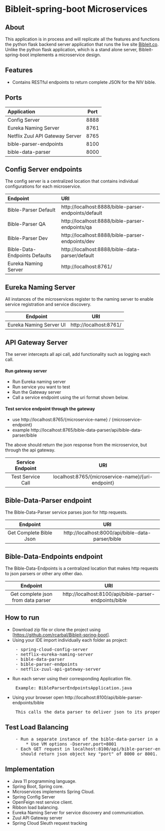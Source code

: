 # Bibleit-spring-boot Microservices

## About
This application is in process and will replicate all the features and functions the python flask backend server application that runs the live site [Bibleit.co](https://www.bibleit.co/).
 Unlike the python flask application, which is a stand alone server, Bibleit-spring-boot implements a microservice design.


## Features
- Contains RESTful endpoints to return complete JSON for the NIV bible.


## Ports
|Application | Port|
| :--- | :---: |
| Config Server | 8888 |
| Eureka Naming Server | 8761 |
| Netflix Zuul API Gateway Server | 8765 |
| bible-parser-endpoints | 8100 |
| bible-data-parser | 8000 |


## Config Server endpoints

The config server is a centralized location that contains individual configurations for each microservice.

 Endpoint | URI|
| :--- | :--- |
| Bible-Parser Default| http://localhost:8888/bible-parser-endpoints/default |
| Bible-Parser QA| http://localhost:8888/bible-parser-endpoints/qa |
| Bible-Parser Dev| http://localhost:8888/bible-parser-endpoints/dev |
|Bible-Data-Endpoints Defaults| http://localhost:8888/bible-data-parser/default|
|Eureka Naming Server| http://localhost:8761/|

## Eureka Naming Server
All instances of the microservices register to the naming server to enable service registration
and service discovery. 

 Endpoint | URI|
| :---: | :---: |
| Eureka Naming Server UI | http://localhost:8761/


## API Gateway Server
The server intercepts all api call, add functionality such as logging each call.

#### Run gateway server
- Run Eureka naming server
- Run service you want to test
- Run the Gateway server
- Call a service endpoint using the uri format shown below.

#### Test service endpoint through the gateway
- use http://localhost:8765/{microservice-name} / {microservice-endpoint}
- example http://localhost:8765/bible-data-parser/api/bible-data-parser/bible

The above should return the json response from the microservice, but through the api 
gateway.

 Service Endpoint | URI|
| :---: | :---: |
| Test Service Call | localhost:8765/{microservice-name}/{uri-endpoint} |


## Bible-Data-Parser endpoint

The Bible-Data-Parser service parses json for http requests. 

 Endpoint | URI|
| :---: | :---: |
| Get Complete Bible Json | http://localhost:8000/api/bible-data-parser/bible

## Bible-Data-Endpoints endpoint

The Bible-Data-Endpoints is a centralized location that makes http requests to json parsers or other
any other dao.

 |Endpoint | URI|
 | :---: | :---: |
 |Get complete json from data parser | http://localhost:8100/api/bible-parser-endpoints/bible |


## How to run
* Download zip file or clone the project using [https://github.com/rcarbal/Bibleit-spring-boot].
* Using your IDE import individually each folder as project:
<pre>
    - spring-cloud-config-server
    - netflix-eureka-naming-server
    - bible-data-parser
    - bible-parser-endpoints    
    - netflix-zuul-api-gateway-server
</pre>
* Run each server using their corresponding Application file.
<pre>
    Example: BibleParserEndpointsApplication.java
</pre>
* Using your browser open http://localhost:8100/api/bible-parser-endpoints/bible
<pre>
    This calls the data parser to deliver json to its proper endpoint.
</pre>

## Test Load Balancing
<pre>
    - Run a separate instance of the bible-data-parser in a port 8001
        * Use VM options -Dserver.port=8001
    - Each GET request in localhost:8100/api/bible-parser-endpoints/port
      should return json object key "port" of 8000 or 8001.
</pre>
  
## Implementation
- Java 11 programming language.
- Spring Boot, Spring core.
- Microservices implements Spring Cloud.
- Spring Config Server
- OpenFeign rest service client.
- Ribbon load balancing.
- Eureka Naming Server for service discovery and communication.
- Zuul API Gateway server
- Spring Cloud Sleuth request tracking 

